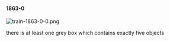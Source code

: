 #### 1863-0
![train-1863-0-0.png](https://github.com/lil-lab/nlvr/raw/master/nlvr/train/images/61/train-1863-0-0.png "train-1863-0-0.png")

there is at least one grey box which contains exactly five objects